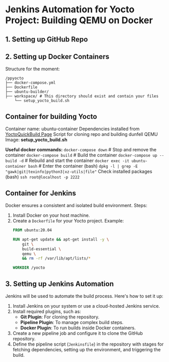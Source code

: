 
# Jenkins Automation for Yocto Project: Building QEMU on Docker

## 1. Setting up GitHub Repo

## 2. Setting up Docker Containers
Structure for the moment:

    /ppyocto 
    ├── docker-compose.yml 
    ├── Dockerfile 
    ├── ubuntu-builder/ 
    ├── workspace/ # This directory should exist and contain your files 
    	└── setup_yocto_build.sh

## Container for building Yocto
Container name: ubuntu-container
Dependencies installed from [YoctoQuickBuild Page](https://docs.yoctoproject.org/brief-yoctoprojectqs/index.html)
Script for cloning repo and building dunfell QEMU Image: **setup_yocto_build.sh**

**Useful docker commands:**
`docker-compose down`  # Stop and remove the container
`docker-compose build` # Build the container
`docker-compose up --build -d`  # Rebuild and start the container
`docker exec -it ubuntu-container bash` # Enter the container
(bash) `dpkg -l | grep -E "gawk|git|texinfo|python3|xz-utils|file"`   Check installed packages 
(bash) `ssh root@localhost -p 2222`

## Container for Jenkins
Docker ensures a consistent and isolated build environment. Steps:

1. Install Docker on your host machine.
2. Create a `Dockerfile` for your Yocto project. Example:
   ```dockerfile
   FROM ubuntu:20.04

   RUN apt-get update && apt-get install -y \
       git \
       build-essential \
       qemu \
       && rm -rf /var/lib/apt/lists/*

   WORKDIR /yocto

## 3. Setting up Jenkins Automation
Jenkins will be used to automate the build process. Here's how to set it up:

1. Install Jenkins on your system or use a cloud-hosted Jenkins service.
2. Install required plugins, such as:
   - **Git Plugin**: For cloning the repository.
   - **Pipeline Plugin**: To manage complex build steps.
   - **Docker Plugin**: To run builds inside Docker containers.
3. Create a new pipeline job and configure it to clone the GitHub repository.
4. Define the pipeline script (`Jenkinsfile`) in the repository with stages for fetching dependencies, setting up the environment, and triggering the build.


